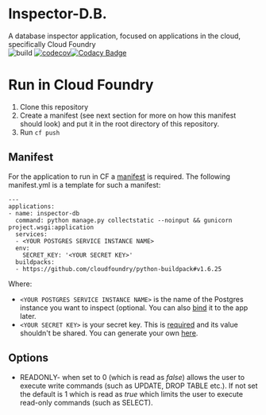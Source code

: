 # Inspector-D.B.
A database inspector application, focused on applications in the cloud, specifically Cloud Foundry  
![build](https://travis-ci.org/asherbar/InspectorDB.svg?branch=master)
[![codecov](https://codecov.io/gh/asherbar/InspectorDB/branch/master/graph/badge.svg)](https://codecov.io/gh/asherbar/InspectorDB)[![Codacy Badge](https://api.codacy.com/project/badge/Grade/ebad02177e8b423f82dde15521bf9c7e)](https://www.codacy.com/app/asherbar/Inspector-D.B.?utm_source=github.com&amp;utm_medium=referral&amp;utm_content=asherbar/Inspector-D.B.&amp;utm_campaign=Badge_Grade)
# Run in Cloud Foundry
1. Clone this repository
1. Create a manifest (see next section for more on how this manifest should look) and put it in the root directory of this repository.
1. Run `cf push`

## Manifest
For the application to run in CF a [manifest](https://docs.cloudfoundry.org/devguide/deploy-apps/manifest.html) is required. The following manifest.yml is a template for such a manifest:
```
---
applications:
- name: inspector-db
  command: python manage.py collectstatic --noinput && gunicorn project.wsgi:application
  services:
  - <YOUR POSTGRES SERVICE INSTANCE NAME>
  env:
    SECRET_KEY: '<YOUR SECRET KEY>'
  buildpacks:
  - https://github.com/cloudfoundry/python-buildpack#v1.6.25
  ```
Where:
- `<YOUR POSTGRES SERVICE INSTANCE NAME>` is the name of the Postgres instance you want to inspect (optional. You can also [bind](https://docs.cloudfoundry.org/devguide/services/managing-services.html#bind) it to the app later.
- `<YOUR SECRET KEY>` is your secret key. This is [required](https://docs.djangoproject.com/en/2.1/ref/settings/#secret-key) and its value shouldn't be shared. You can generate your own [here](https://www.miniwebtool.com/django-secret-key-generator/).
## Options
-   READONLY- when set to 0 (which is read as _false_) allows the user to execute write commands (such as UPDATE, DROP TABLE etc.). If not set the default is 1 which is read as _true_ which limits the user to execute read-only commands (such as SELECT).
